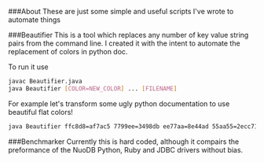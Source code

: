 ###About
These are just some simple and useful scripts I've wrote to automate things

###Beautifier
This is a tool which replaces any number of key value string pairs from the command line. 
I created it with the intent to automate the replacement of colors in python doc.

To run it use
```bash
javac Beautifier.java
java Beautifier [COLOR=NEW_COLOR] ... [FILENAME]
```

For example let's transform some ugly python documentation to use beautiful flat colors!
```bash
java Beautifier ffc8d8=af7ac5 7799ee=3498db ee77aa=8e44ad 55aa55=2ecc71 module.html 
```

###Benchmarker
Currently this is hard coded, although it compairs the preformance of the NuoDB Python, Ruby and JDBC drivers without bias.
